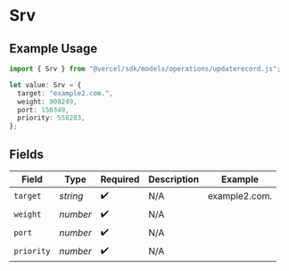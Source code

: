# Srv

## Example Usage

```typescript
import { Srv } from "@vercel/sdk/models/operations/updaterecord.js";

let value: Srv = {
  target: "example2.com.",
  weight: 908249,
  port: 150349,
  priority: 558283,
};
```

## Fields

| Field              | Type               | Required           | Description        | Example            |
| ------------------ | ------------------ | ------------------ | ------------------ | ------------------ |
| `target`           | *string*           | :heavy_check_mark: | N/A                | example2.com.      |
| `weight`           | *number*           | :heavy_check_mark: | N/A                |                    |
| `port`             | *number*           | :heavy_check_mark: | N/A                |                    |
| `priority`         | *number*           | :heavy_check_mark: | N/A                |                    |
